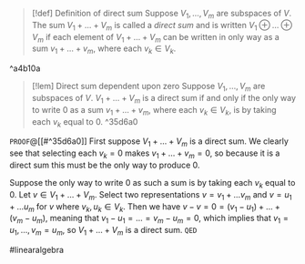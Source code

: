 > [!def] Definition of direct sum
> Suppose $V_{1},\dots,V_{m}$ are subspaces of $V$. The sum $V_{1} + \dots + V_{m}$ is called a *direct sum* and is written $V_{1} \oplus \dots \oplus V_{m}$ if each element of $V_{1} + \dots + V_{m}$ can be written in only way as a sum $v_{1} + \dots + v_{m}$, where each $v_{k} \in V_{k}$.

^a4b10a

> [!lem] Direct sum dependent upon zero
> Suppose $V_{1},\dots,V_{m}$ are subspaces of $V$. $V_{1} + \dots + V_{m}$ is a direct sum if and only if the only way to write $0$ as a sum $v_{1} + \dots + v_{m}$, where each $v_{k} \in V_{k}$, is by taking each $v_{k}$ equal to $0$. ^35d6a0

`PROOF`@[[#^35d6a0]]
First suppose $V_{1} + \dots + V_{m}$ is a direct sum. We clearly see that selecting each $v_{k} = 0$ makes $v_{1} + \dots + v_{m} = 0$, so because it is a direct sum this must be the only way to produce $0$.

Suppose the only way to write $0$ as such a sum is by taking each $v_{k}$ equal to $0$. Let $v \in V_{1} + \dots + V_{m}$. Select two representations $v = v_{1} + \dots v_{m}$ and $v = u_{1} + \dots u_{m}$ for $v$ where $v_{k},u_{k} \in V_{k}$. Then we have $v-v = 0 = (v_{1} - u_{1}) + \dots + (v_{m} - u_{m})$, meaning that $v_{1}-u_{1}=\dots=v_{m}-u_{m} = 0$, which implies that $v_{1}=u_{1},\dots,v_{m}=u_{m}$, so $V_{1} + \dots + V_{m}$ is a direct sum.
`QED`

#linearalgebra